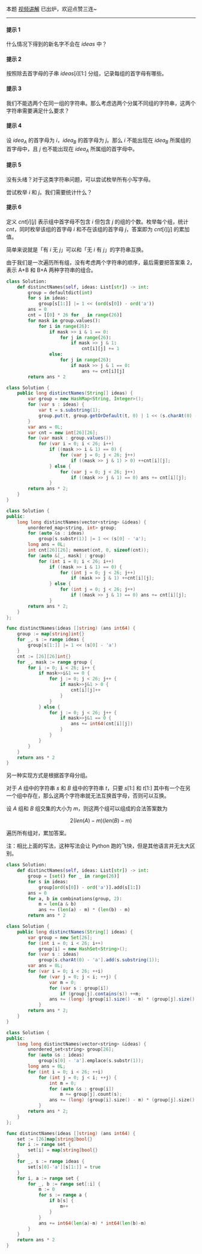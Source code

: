 本题 [视频讲解](https://www.bilibili.com/video/BV1aT41157bh) 已出炉，欢迎点赞三连~

---

#### 提示 1

什么情况下得到的新名字不会在 $\textit{ideas}$ 中？

#### 提示 2

按照除去首字母的子串 $\textit{ideas}[i][1:]$ 分组，记录每组的首字母有哪些。

#### 提示 3

我们不能选两个在同一组的字符串。那么考虑选两个分属不同组的字符串，这两个字符串需要满足什么要求？

#### 提示 4

设 $\textit{idea}_A$ 的首字母为 $i$，$\textit{idea}_B$ 的首字母为 $j$。那么 $i$ 不能出现在 $\textit{idea}_B$ 所属组的首字母中，且 $j$ 也不能出现在 $\textit{idea}_A$ 所属组的首字母中。

#### 提示 5

没有头绪？对于这类字符串问题，可以尝试枚举所有小写字母。

尝试枚举 $i$ 和 $j$。我们需要统计什么？

#### 提示 6

定义 $\textit{cnt}[i][j]$ 表示组中首字母不包含 $i$ 但包含 $j$ 的组的个数。枚举每个组，统计 $\textit{cnt}$，同时枚举该组的首字母 $i$ 和不在该组的首字母 $j$，答案即为 $\textit{cnt}[i][j]$ 的累加值。

简单来说就是「有 $i$ 无 $j$」可以和「无 $i$ 有 $j$」的字符串互换。

由于我们是一次遍历所有组，没有考虑两个字符串的顺序，最后需要把答案乘 $2$，表示 A+B 和 B+A 两种字符串的组合。

```Python [sol1-Python3]
class Solution:
    def distinctNames(self, ideas: List[str]) -> int:
        group = defaultdict(int)
        for s in ideas:
            group[s[1:]] |= 1 << (ord(s[0]) - ord('a'))
        ans = 0
        cnt = [[0] * 26 for _ in range(26)]
        for mask in group.values():
            for i in range(26):
                if mask >> i & 1 == 0:
                    for j in range(26):
                        if mask >> j & 1:
                            cnt[i][j] += 1
                else:
                    for j in range(26):
                        if mask >> j & 1 == 0:
                            ans += cnt[i][j]
        return ans * 2
```

```java [sol1-Java]
class Solution {
    public long distinctNames(String[] ideas) {
        var group = new HashMap<String, Integer>();
        for (var s : ideas) {
            var t = s.substring(1);
            group.put(t, group.getOrDefault(t, 0) | 1 << (s.charAt(0) - 'a'));
        }
        var ans = 0L;
        var cnt = new int[26][26];
        for (var mask : group.values())
            for (var i = 0; i < 26; i++)
                if ((mask >> i & 1) == 0) {
                    for (var j = 0; j < 26; j++)
                        if ((mask >> j & 1) > 0) ++cnt[i][j];
                } else {
                    for (var j = 0; j < 26; j++)
                        if ((mask >> j & 1) == 0) ans += cnt[i][j];
                }
        return ans * 2;
    }
}
```

```C++ [sol1-C++]
class Solution {
public:
    long long distinctNames(vector<string> &ideas) {
        unordered_map<string, int> group;
        for (auto &s : ideas)
            group[s.substr(1)] |= 1 << (s[0] - 'a');
        long ans = 0L;
        int cnt[26][26]; memset(cnt, 0, sizeof(cnt));
        for (auto &[_, mask] : group)
            for (int i = 0; i < 26; i++)
                if ((mask >> i & 1) == 0) {
                    for (int j = 0; j < 26; j++)
                        if (mask >> j & 1) ++cnt[i][j];
                } else {
                    for (int j = 0; j < 26; j++)
                        if ((mask >> j & 1) == 0) ans += cnt[i][j];
                }
        return ans * 2;
    }
};
```

```go [sol1-Go]
func distinctNames(ideas []string) (ans int64) {
	group := map[string]int{}
	for _, s := range ideas {
		group[s[1:]] |= 1 << (s[0] - 'a')
	}
	cnt := [26][26]int{}
	for _, mask := range group {
		for i := 0; i < 26; i++ {
			if mask>>i&1 == 0 {
				for j := 0; j < 26; j++ {
					if mask>>j&1 > 0 {
						cnt[i][j]++
					}
				}
			} else {
				for j := 0; j < 26; j++ {
					if mask>>j&1 == 0 {
						ans += int64(cnt[i][j])
					}
				}
			}
		}
	}
	return ans * 2
}
```

另一种实现方式是根据首字母分组。

对于 $A$ 组中的字符串 $s$ 和 $B$ 组中的字符串 $t$，只要 $s[1:]$ 和 $t[1:]$ 其中有一个在另一个组中存在，那么这两个字符串就无法互换首字母，否则可以互换。

设 $A$ 组和 $B$ 组交集的大小为 $m$，则这两个组可以组成的合法答案数为

$$
2(len(A)-m)(len(B)-m)
$$

遍历所有组对，累加答案。

注：相比上面的写法，这种写法会让 Python 跑的飞快，但是其他语言并无太大区别。

```Python [sol2-Python3]
class Solution:
    def distinctNames(self, ideas: List[str]) -> int:
        group = [set() for _ in range(26)]
        for s in ideas:
            group[ord(s[0]) - ord('a')].add(s[1:])
        ans = 0
        for a, b in combinations(group, 2):
            m = len(a & b)
            ans += (len(a) - m) * (len(b) - m)
        return ans * 2
```

```java [sol2-Java]
class Solution {
    public long distinctNames(String[] ideas) {
        var group = new Set[26];
        for (int i = 0; i < 26; i++) 
            group[i] = new HashSet<String>();
        for (var s : ideas) 
            group[s.charAt(0) - 'a'].add(s.substring(1));
        var ans = 0L;
        for (var i = 0; i < 26; ++i)
            for (var j = 0; j < i; ++j) {
                var m = 0;
                for (var s : group[i])
                    if (group[j].contains(s)) ++m;
                ans += (long) (group[i].size() - m) * (group[j].size() - m);
            }
        return ans * 2;
    }
}
```

```C++ [sol2-C++]
class Solution {
public:
    long long distinctNames(vector<string> &ideas) {
        unordered_set<string> group[26];
        for (auto &s : ideas)
            group[s[0] - 'a'].emplace(s.substr(1));
        long ans = 0L;
        for (int i = 0; i < 26; ++i)
            for (int j = 0; j < i; ++j) {
                int m = 0;
                for (auto &s : group[i])
                    m += group[j].count(s);
                ans += (long) (group[i].size() - m) * (group[j].size() - m);
            }
        return ans * 2;
    }
};
```

```go [sol2-Go]
func distinctNames(ideas []string) (ans int64) {
	set := [26]map[string]bool{}
	for i := range set {
		set[i] = map[string]bool{}
	}
	for _, s := range ideas {
		set[s[0]-'a'][s[1:]] = true
	}
	for i, a := range set {
		for _, b := range set[:i] {
			m := 0
			for s := range a {
				if b[s] {
					m++
				}
			}
			ans += int64(len(a)-m) * int64(len(b)-m)
		}
	}
	return ans * 2
}
```


